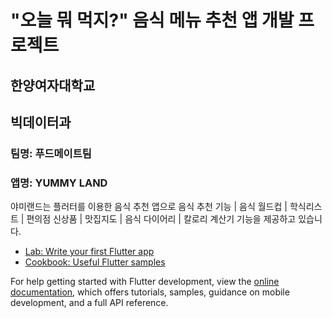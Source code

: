 # "오늘 뭐 먹지?" 음식 메뉴 추천 앱 개발 프로젝트


## 한양여자대학교
## 빅데이터과 
### 팀명: 푸드메이트팀
### 앱명: YUMMY LAND

야미랜드는 플러터를 이용한 음식 추천 앱으로
음식 추천 기능 | 음식 월드컵 | 학식리스트 | 편의점 신상품 | 맛집지도 | 음식 다이어리 | 칼로리 계산기
기능을 제공하고 있습니다.

- [Lab: Write your first Flutter app](https://docs.flutter.dev/get-started/codelab)
- [Cookbook: Useful Flutter samples](https://docs.flutter.dev/cookbook)

For help getting started with Flutter development, view the
[online documentation](https://docs.flutter.dev/), which offers tutorials,
samples, guidance on mobile development, and a full API reference.
